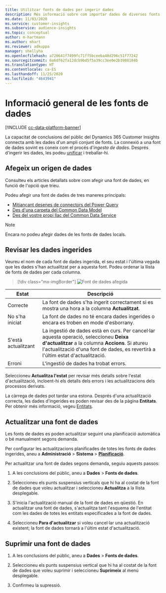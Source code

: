 ```yaml
---
title: Utilitzar fonts de dades per ingerir dades
description: Més informació sobre com importar dades de diverses fonts.
ms.date: 11/03/2020
ms.service: customer-insights
ms.subservice: audience-insights
ms.topic: conceptual
author: m-hartmann
ms.author: mhart
ms.reviewer: adkuppa
manager: shellyha
ms.openlocfilehash: a720641f7499fc71ff5bceeba48d296c51f77242
ms.sourcegitcommit: 6a6df62fa12dcb9bd5f5a39cc3ee0e2b3988184b
ms.translationtype: HT
ms.contentlocale: ca-ES
ms.lasthandoff: 11/25/2020
ms.locfileid: "4643941"
---
```

# <a name="overview-about-data-sources"></a>Informació general de les fonts de dades

[!INCLUDE [cc-data-platform-banner](../includes/cc-data-platform-banner.md)]

La capacitat de conclusions del públic del Dynamics 365 Customer Insights connecta amb les dades d'un ampli conjunt de fonts. La connexió a una font de dades sovint es coneix com el procés d'*ingesta de dades*. Després d'ingerir les dades, les podeu [unificar](data-unification.md) i treballar-hi.

## <a name="add-a-data-source"></a>Afegeix un origen de dades

Consulteu els articles detallats sobre com afegir una font de dades, en funció de l'opció que trieu.

Podeu afegir una font de dades de tres maneres principals:

- [Mitjançant desenes de connectors del Power Query](connect-power-query.md)
- [Des d'una carpeta del Common Data Model](connect-common-data-model.md)
- [Des del vostre propi llac del Common Data Service](connect-common-data-service-lake.md)

> [!NOTE]
> Encara no podeu afegir dades de les fonts de dades locals.

## <a name="review-ingested-data"></a>Revisar les dades ingerides

Veureu el nom de cada font de dades ingerida, el seu estat i l'última vegada que les dades s'han actualitzat per a aquesta font. Podeu ordenar la llista de fonts de dades per cada columna.

> [!div class="mx-imgBorder"]
> ![Font de dades afegida](media/configure-data-datasource-added.png "Font de dades afegida")

|Estat  |Descripció  |
|---------|---------|
|Correcte   |La font de dades s'ha ingerit correctament si es mostra una hora a la columna **Actualitzat**.
|No s'ha iniciat   |La font de dades no té encara dades ingerides o encara es troben en mode d'esborrany.         |
|S'està actualitzant    |La ingestió de dades està en curs. Per cancel·lar aquesta operació, seleccioneu **Deixa d'actualitzar** a la columna **Accions**. Si atureu l'actualització d'una font de dades, es revertirà a l'últim estat d'actualització.       |
|Erroni     |L'ingestió de dades ha trobat errors.         |

Seleccioneu **Actualitza l'estat** per revisar més detalls sobre l'estat d'actualització, incloent-hi els detalls dels errors i les actualitzacions dels processos derivats.

La càrrega de dades pot tardar una estona. Després d'una actualització correcta, les dades d'ingerides es poden revisar des de la pàgina **Entitats**. Per obtenir més informació, vegeu [Entitats](entities.md).

## <a name="refresh-a-data-source"></a>Actualitzar una font de dades

Les fonts de dades es poden actualitzar seguint una planificació automàtica o bé manualment segons demanda. 

Per configurar les actualitzacions planificades de totes les fonts de dades ingerides, aneu a **Administració** > **Sistema** > [**Planificació**](system.md#schedule-tab).

Per actualitzar una font de dades segons demanda, seguiu aquests passos:

1. A les conclusions del públic, aneu a **Dades** > **Fonts de dades**.

2. Seleccioneu els punts suspensius verticals que hi ha al costat de la font de dades que voleu actualitzar i seleccioneu **Actualitza** a la llista desplegable.

3. S'inicia l'actualització manual de la font de dades en qüestió. En actualitzar una font de dades, s'actualitza tant l'esquema de l'entitat com les dades de totes les entitats especificades a la font de dades.

4. Seleccioneu **Para d'actualitzar** si voleu cancel·lar una actualització existent; la font de dades tornarà a l'últim estat d'actualització.

## <a name="delete-a-data-source"></a>Suprimir una font de dades

1. A les conclusions del públic, aneu a **Dades** > **Fonts de dades**.

2. Seleccioneu els punts suspensius vertical que hi ha al costat de la font de dades que voleu suprimir i seleccioneu **Suprimeix** al menú desplegable.

3. Confirmeu la supressió.
